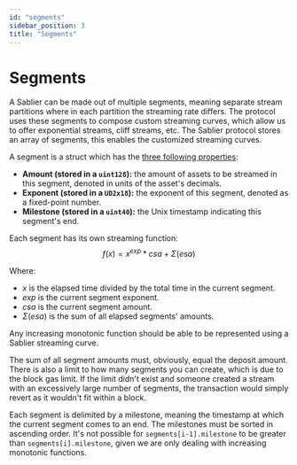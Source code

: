 ```yaml
---
id: "segments"
sidebar_position: 3
title: "Segments"
---
```


# Segments
A Sablier can be made out of multiple segments, meaning separate stream partitions where in each partition the streaming rate differs. The protocol uses these segments to compose custom streaming curves, which allow us to offer exponential streams, cliff streams, etc. The Sablier protocol stores an array of segments, this enables the customized streaming curves.

A segment is a struct which has the [three following properties](https://github.com/sablierhq/v2-core/blob/83e8641e6a74b302dd2d23d58668f127d9d07269/src/types/DataTypes.sol#L120C17-L122):
- **Amount (stored in a `uint128`):** the amount of assets to be streamed in this segment, denoted in units of the asset's decimals.
- **Exponent (stored in a `UD2x18`):** the exponent of this segment, denoted as a fixed-point number.
- **Milestone (stored in a `uint40`):** the Unix timestamp indicating this segment's end.

Each segment has its own streaming function:
$$
f(x) = x^{exp} * csa + \Sigma(esa)
$$

Where:
- $x$ is the elapsed time divided by the total time in the current segment.
- $exp$ is the current segment exponent.
- $csa$ is the current segment amount.
- $\Sigma(esa)$ is the sum of all elapsed segments' amounts.

Any increasing monotonic function should be able to be represented using a Sablier streaming curve.

The sum of all segment amounts must, obviously, equal the deposit amount. There is also a limit to how many segments you can create, which is due to the block gas limit. If the limit didn't exist and someone created a stream with an excessively large number of segments, the transaction would simply revert as it wouldn't fit within a block.

Each segment is delimited by a milestone, meaning the timestamp at which the current segment comes to an end. The milestones must be sorted in ascending order. It's not possible for `segments[i-1].milestone` to be greater than `segments[i].milestone`, given we are only dealing with increasing monotonic functions.
